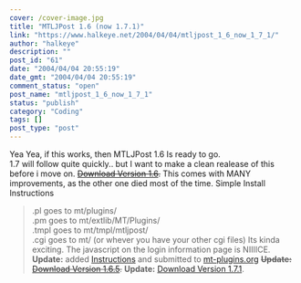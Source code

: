 ```yaml
---
cover: /cover-image.jpg
title: "MTLJPost 1.6 (now 1.7.1)"
link: "https://www.halkeye.net/2004/04/04/mtljpost_1_6_now_1_7_1/"
author: "halkeye"
description: ""
post_id: "61"
date: "2004/04/04 20:55:19"
date_gmt: "2004/04/04 20:55:19"
comment_status: "open"
post_name: "mtljpost_1_6_now_1_7_1"
status: "publish"
category: "Coding"
tags: []
post_type: "post"
---
```


Yea Yea, if this works, then MTLJPost 1.6 Is ready to go.  
1.7 will follow quite quickly.. but I want to make a clean realease of this before i move on. <s>[Download Version 1.6](http://www.halkeye.net/files/?file=MTLJPost.1.6.tgz).</s> This comes with MANY improvements, as the other one died most of the time. Simple Install Instructions  
> .pl goes to mt/plugins/  
> .pm goes to mt/extlib/MT/Plugins/  
> .tmpl goes to mt/tmpl/mtljpost/  
> .cgi goes to mt/ (or whever you have your other cgi files) Its kinda exciting. The javascript on the login information page is NIIIICE. **Update:** added [Instructions](http://www.kodekoan.com/project/MTLJPost) and submitted to [mt-plugins.org](http://www.mt-plugins.org) <s>**Update:** [Download Version 1.6.5](http://www.halkeye.net/files/?file=MTLJPost.1.6.5.tgz).</s> **Update:** [Download Version 1.7.1](http://www.halkeye.net/files/?file=MTLJPost.1.7.1.tgz).